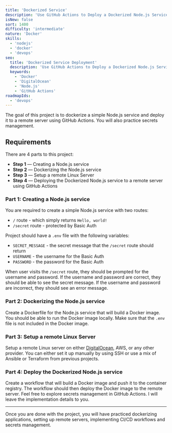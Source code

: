 ```yaml
---
title: 'Dockerized Service'
description: 'Use GitHub Actions to Deploy a Dockerized Node.js Service'
isNew: false
sort: 1400
difficulty: 'intermediate'
nature: 'Docker'
skills:
  - 'nodejs'
  - 'docker'
  - 'devops'
seo:
  title: 'Dockerized Service Deployment'
  description: 'Use GitHub Actions to Deploy a Dockerized Node.js Service to a remote server'
  keywords:
    - 'Docker'
    - 'DigitalOcean'
    - 'Node.js'
    - 'GitHub Actions'
roadmapIds:
  - 'devops'
---
```


The goal of this project is to dockerize a simple Node.js service and deploy it to a remote server using GitHub Actions. You will also practice secrets management.

## Requirements

There are 4 parts to this project:

- **Step 1** — Creating a Node.js service
- **Step 2** — Dockerizing the Node.js service
- **Step 3** — Setup a remote Linux Server
- **Step 4** — Deploying the Dockerized Node.js service to a remote server using GitHub Actions

### Part 1: Creating a Node.js service

You are required to create a simple Node.js service with two routes:

- `/` route - which simply returns `Hello, world!`
- `/secret` route - protected by Basic Auth

Project should have a `.env` file with the following variables:

- `SECRET_MESSAGE` - the secret message that the `/secret` route should return
- `USERNAME` - the username for the Basic Auth
- `PASSWORD` - the password for the Basic Auth

When user visits the `/secret` route, they should be prompted for the username and password. If the username and password are correct, they should be able to see the secret message. If the username and password are incorrect, they should see an error message.

### Part 2: Dockerizing the Node.js service

Create a Dockerfile for the Node.js service that will build a Docker image. You should be able to run the Docker image locally. Make sure that the `.env` file is not included in the Docker image.

### Part 3: Setup a remote Linux Server

Setup a remote Linux server on either [DigitalOcean](https://m.do.co/c/b29aa8845df8), AWS, or any other provider. You can either set it up manually by using SSH or use a mix of Ansible or Terraform from previous projects.

### Part 4: Deploy the Dockerized Node.js service

Create a workflow that will build a Docker image and push it to the container registry. The workflow should then deploy the Docker image to the remote server. Feel free to explore secrets management in GitHub Actions. I will leave the implementation details to you.

<hr />

Once you are done with the project, you will have practiced dockerizing applications, setting up remote servers, implementing CI/CD workflows and secrets management.
